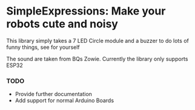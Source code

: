 # SimpleExpressions: Make your robots cute and noisy

This library simply takes a 7 LED Circle module and a buzzer to do lots of funny things, see for yourself

The sound are taken from BQs Zowie. Currently the library only supports ESP32

### TODO

- Provide further documentation
- Add support for normal Arduino Boards
